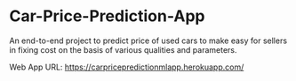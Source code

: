 # Car-Price-Prediction-App
An end-to-end project to predict price of used cars to make easy for sellers in fixing cost on the basis of various qualities and parameters.

Web App URL: https://carpricepredictionmlapp.herokuapp.com/
